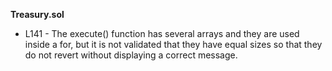 **Treasury.sol**
- L141 - The execute() function has several arrays and they are used inside a for, but it is not validated that they have equal sizes so that they do not revert without displaying a correct message.
